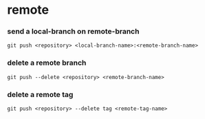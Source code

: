 # remote 

### send a local-branch on remote-branch

```
git push <repository> <local-branch-name>:<remote-branch-name>
```

### delete a remote branch

```
git push --delete <repository> <remote-branch-name>
```

### delete a remote tag

```
git push <repository> --delete tag <remote-tag-name>
```



